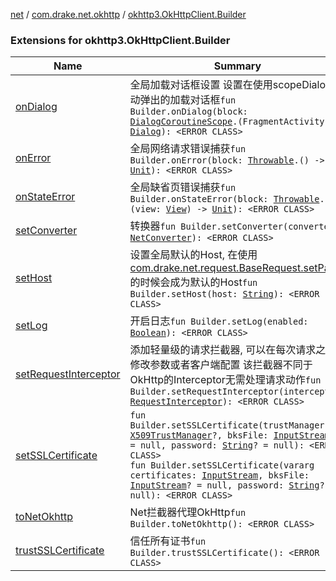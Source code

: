 [net](../../index.md) / [com.drake.net.okhttp](../index.md) / [okhttp3.OkHttpClient.Builder](./index.md)

### Extensions for okhttp3.OkHttpClient.Builder

| Name | Summary |
|---|---|
| [onDialog](on-dialog.md) | 全局加载对话框设置 设置在使用scopeDialog自动弹出的加载对话框`fun Builder.onDialog(block: `[`DialogCoroutineScope`](../../com.drake.net.scope/-dialog-coroutine-scope/index.md)`.(FragmentActivity) -> `[`Dialog`](https://developer.android.com/reference/android/app/Dialog.html)`): <ERROR CLASS>` |
| [onError](on-error.md) | 全局网络请求错误捕获`fun Builder.onError(block: `[`Throwable`](https://kotlinlang.org/api/latest/jvm/stdlib/kotlin/-throwable/index.html)`.() -> `[`Unit`](https://kotlinlang.org/api/latest/jvm/stdlib/kotlin/-unit/index.html)`): <ERROR CLASS>` |
| [onStateError](on-state-error.md) | 全局缺省页错误捕获`fun Builder.onStateError(block: `[`Throwable`](https://kotlinlang.org/api/latest/jvm/stdlib/kotlin/-throwable/index.html)`.(view: `[`View`](https://developer.android.com/reference/android/view/View.html)`) -> `[`Unit`](https://kotlinlang.org/api/latest/jvm/stdlib/kotlin/-unit/index.html)`): <ERROR CLASS>` |
| [setConverter](set-converter.md) | 转换器`fun Builder.setConverter(converter: `[`NetConverter`](../../com.drake.net.convert/-net-converter/index.md)`): <ERROR CLASS>` |
| [setHost](set-host.md) | 设置全局默认的Host, 在使用[com.drake.net.request.BaseRequest.setPath](../../com.drake.net.request/-base-request/set-path.md)的时候会成为默认的Host`fun Builder.setHost(host: `[`String`](https://kotlinlang.org/api/latest/jvm/stdlib/kotlin/-string/index.html)`): <ERROR CLASS>` |
| [setLog](set-log.md) | 开启日志`fun Builder.setLog(enabled: `[`Boolean`](https://kotlinlang.org/api/latest/jvm/stdlib/kotlin/-boolean/index.html)`): <ERROR CLASS>` |
| [setRequestInterceptor](set-request-interceptor.md) | 添加轻量级的请求拦截器, 可以在每次请求之前修改参数或者客户端配置 该拦截器不同于OkHttp的Interceptor无需处理请求动作`fun Builder.setRequestInterceptor(interceptor: `[`RequestInterceptor`](../../com.drake.net.interceptor/-request-interceptor/index.md)`): <ERROR CLASS>` |
| [setSSLCertificate](set-s-s-l-certificate.md) | `fun Builder.setSSLCertificate(trustManager: `[`X509TrustManager`](https://docs.oracle.com/javase/6/docs/api/javax/net/ssl/X509TrustManager.html)`?, bksFile: `[`InputStream`](https://docs.oracle.com/javase/6/docs/api/java/io/InputStream.html)`? = null, password: `[`String`](https://kotlinlang.org/api/latest/jvm/stdlib/kotlin/-string/index.html)`? = null): <ERROR CLASS>`<br>`fun Builder.setSSLCertificate(vararg certificates: `[`InputStream`](https://docs.oracle.com/javase/6/docs/api/java/io/InputStream.html)`, bksFile: `[`InputStream`](https://docs.oracle.com/javase/6/docs/api/java/io/InputStream.html)`? = null, password: `[`String`](https://kotlinlang.org/api/latest/jvm/stdlib/kotlin/-string/index.html)`? = null): <ERROR CLASS>` |
| [toNetOkhttp](to-net-okhttp.md) | Net拦截器代理OkHttp`fun Builder.toNetOkhttp(): <ERROR CLASS>` |
| [trustSSLCertificate](trust-s-s-l-certificate.md) | 信任所有证书`fun Builder.trustSSLCertificate(): <ERROR CLASS>` |
